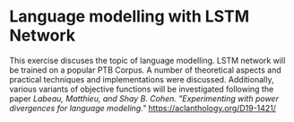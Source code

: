 # Language modelling with LSTM Network

This exercise discuses the topic of language modelling. LSTM network will
be trained on a popular PTB Corpus. A number of theoretical aspects
and practical techniques and implementations were discussed. Additionally,
various variants of objective functions will be investigated following the paper
_Labeau, Matthieu, and Shay B. Cohen. "Experimenting with power divergences
for language modeling."_ https://aclanthology.org/D19-1421/


